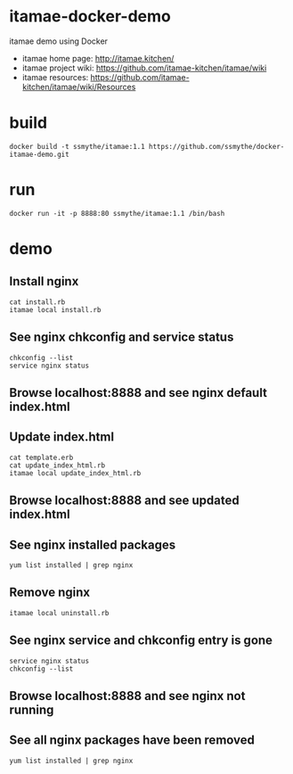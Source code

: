 # itamae-docker-demo
itamae demo using Docker

* itamae home page: http://itamae.kitchen/
* itamae project wiki: https://github.com/itamae-kitchen/itamae/wiki
* itamae resources: https://github.com/itamae-kitchen/itamae/wiki/Resources

# build
    docker build -t ssmythe/itamae:1.1 https://github.com/ssmythe/docker-itamae-demo.git

# run
    docker run -it -p 8888:80 ssmythe/itamae:1.1 /bin/bash

# demo

## Install nginx

    cat install.rb
    itamae local install.rb

## See nginx chkconfig and service status

    chkconfig --list
    service nginx status

## Browse localhost:8888 and see nginx default index.html

## Update index.html

    cat template.erb
    cat update_index_html.rb
    itamae local update_index_html.rb

## Browse localhost:8888 and see updated index.html

## See nginx installed packages

    yum list installed | grep nginx

## Remove nginx

    itamae local uninstall.rb

## See nginx service and chkconfig entry is gone

    service nginx status
    chkconfig --list

## Browse localhost:8888 and see nginx not running

## See all nginx packages have been removed

    yum list installed | grep nginx
